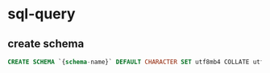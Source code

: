 # sql-query

## create schema

```sql
CREATE SCHEMA `{schema-name}` DEFAULT CHARACTER SET utf8mb4 COLLATE utf8mb4_0900_ai_ci ;
```
